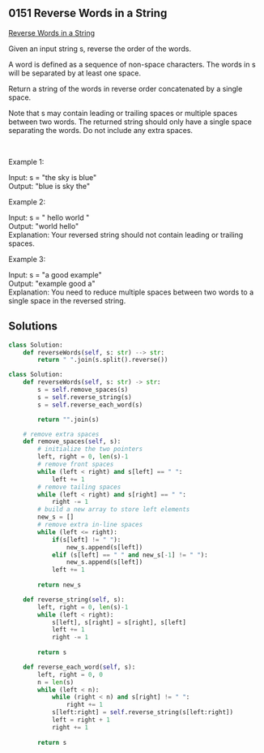 ## 0151 Reverse Words in a String  
[Reverse Words in a String](https://leetcode.cn/problems/reverse-words-in-a-string/)  

Given an input string s, reverse the order of the words.

A word is defined as a sequence of non-space characters. The words in s will be separated by at least one space.

Return a string of the words in reverse order concatenated by a single space.

Note that s may contain leading or trailing spaces or multiple spaces between two words. The returned string should only have a single space separating the words. Do not include any extra spaces.

 

Example 1:

Input: s = "the sky is blue"  
Output: "blue is sky the"  

Example 2:

Input: s = "  hello world  "  
Output: "world hello"  
Explanation: Your reversed string should not contain leading or trailing spaces.

Example 3:  

Input: s = "a good   example"  
Output: "example good a"  
Explanation: You need to reduce multiple spaces between two words to a single space in the reversed string.


## Solutions  
```python
class Solution:
    def reverseWords(self, s: str) --> str:
        return " ".join(s.split().reverse())

```

```python
class Solution:
    def reverseWords(self, s: str) -> str:
        s = self.remove_spaces(s)
        s = self.reverse_string(s)
        s = self.reverse_each_word(s)

        return "".join(s)

    # remove extra spaces
    def remove_spaces(self, s):
        # initialize the two pointers
        left, right = 0, len(s)-1
        # remove front spaces
        while (left < right) and s[left] == " ":
            left += 1
        # remove tailing spaces
        while (left < right) and s[right] == " ":
            right -= 1
        # build a new array to store left elements
        new_s = []
        # remove extra in-line spaces
        while (left <= right):
            if(s[left] != " "):
                new_s.append(s[left])
            elif (s[left] == " " and new_s[-1] != " "):
                new_s.append(s[left])
            left += 1
        
        return new_s

    def reverse_string(self, s):
        left, right = 0, len(s)-1
        while (left < right):
            s[left], s[right] = s[right], s[left]
            left += 1
            right -= 1
        
        return s

    def reverse_each_word(self, s):
        left, right = 0, 0
        n = len(s)
        while (left < n):
            while (right < n) and s[right] != " ":
                right += 1
            s[left:right] = self.reverse_string(s[left:right])
            left = right + 1
            right += 1
            
        return s
```